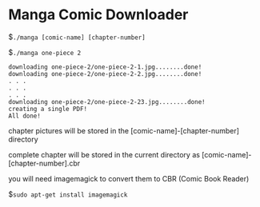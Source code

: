 # Manga Comic Downloader

$`./manga [comic-name] [chapter-number]`

$`./manga one-piece 2`

```
downloading one-piece-2/one-piece-2-1.jpg........done!
downloading one-piece-2/one-piece-2-2.jpg........done!
. . .
. . .
. . .
downloading one-piece-2/one-piece-2-23.jpg........done!
creating a single PDF!
All done!
```

chapter pictures will be stored in the [comic-name]-[chapter-number] directory

complete chapter will be stored in the current directory as [comic-name]-[chapter-number].cbr

you will need imagemagick to convert them to CBR (Comic Book Reader)

$`sudo apt-get install imagemagick`
